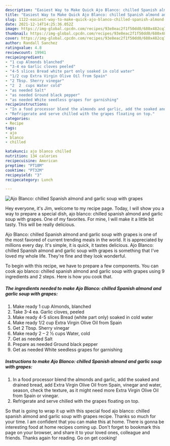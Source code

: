 ```yaml
---
description: "Easiest Way to Make Quick Ajo Blanco: chilled Spanish almond and garlic soup with grapes"
title: "Easiest Way to Make Quick Ajo Blanco: chilled Spanish almond and garlic soup with grapes"
slug: 1122-easiest-way-to-make-quick-ajo-blanco-chilled-spanish-almond-and-garlic-soup-with-grapes
date: 2021-12-14T14:25:36.052Z
image: https://img-global.cpcdn.com/recipes/93e8eac2f1f50dd0/680x482cq70/ajo-blanco-chilled-spanish-almond-and-garlic-soup-with-grapes-recipe-main-photo.jpg
thumbnail: https://img-global.cpcdn.com/recipes/93e8eac2f1f50dd0/680x482cq70/ajo-blanco-chilled-spanish-almond-and-garlic-soup-with-grapes-recipe-main-photo.jpg
cover: https://img-global.cpcdn.com/recipes/93e8eac2f1f50dd0/680x482cq70/ajo-blanco-chilled-spanish-almond-and-garlic-soup-with-grapes-recipe-main-photo.jpg
author: Randall Sanchez
ratingvalue: 4.8
reviewcount: 19941
recipeingredient:
- "1 cup Almonds blanched"
- "3-4 ea Garlic cloves peeled"
- "4-5 slices Bread white part only soaked in cold water"
- "1/2 cup Extra Virgin Olive Oil from Spain"
- "2 Tbsp. Sherry vinegar"
- "2  2  cups Water cold"
- "as needed Salt"
- "as needed Ground black pepper"
- "as needed White seedless grapes for garnishing"
recipeinstructions:
- "In a food processor blend the almonds and garlic, add the soaked and drained bread, add Extra Virgin Olive Oil from Spain, vinegar and water, season, check the texture, as it might need more Extra Virgin Olive Oil from Spain or vinegar."
- "Refrigerate and serve chilled with the grapes floating on top."
categories:
- Recipe
tags:
- ajo
- blanco
- chilled

katakunci: ajo blanco chilled 
nutrition: 134 calories
recipecuisine: American
preptime: "PT18M"
cooktime: "PT32M"
recipeyield: "3"
recipecategory: Lunch

---
```



![Ajo Blanco: chilled Spanish almond and garlic soup with grapes](https://img-global.cpcdn.com/recipes/93e8eac2f1f50dd0/680x482cq70/ajo-blanco-chilled-spanish-almond-and-garlic-soup-with-grapes-recipe-main-photo.jpg)

Hey everyone, it's Jim, welcome to my recipe page. Today, I will show you a way to prepare a special dish, ajo blanco: chilled spanish almond and garlic soup with grapes. One of my favorites. For mine, I will make it a little bit tasty. This will be really delicious.

Ajo Blanco: chilled Spanish almond and garlic soup with grapes is one of the most favored of current trending meals in the world. It is appreciated by millions every day. It's simple, it is quick, it tastes delicious. Ajo Blanco: chilled Spanish almond and garlic soup with grapes is something that I've loved my whole life. They're fine and they look wonderful.




To begin with this recipe, we have to prepare a few components. You can cook ajo blanco: chilled spanish almond and garlic soup with grapes using 9 ingredients and 2 steps. Here is how you cook that.

<!--inarticleads1-->

##### The ingredients needed to make Ajo Blanco: chilled Spanish almond and garlic soup with grapes:

1. Make ready 1 cup Almonds, blanched
1. Take 3-4 ea. Garlic cloves, peeled
1. Make ready 4-5 slices Bread (white part only) soaked in cold water
1. Make ready 1/2 cup Extra Virgin Olive Oil from Spain
1. Get 2 Tbsp. Sherry vinegar
1. Make ready 2 – 2 ½ cups Water, cold
1. Get as needed Salt
1. Prepare as needed Ground black pepper
1. Get as needed White seedless grapes for garnishing




<!--inarticleads2-->

##### Instructions to make Ajo Blanco: chilled Spanish almond and garlic soup with grapes:

1. In a food processor blend the almonds and garlic, add the soaked and drained bread, add Extra Virgin Olive Oil from Spain, vinegar and water, season, check the texture, as it might need more Extra Virgin Olive Oil from Spain or vinegar.
1. Refrigerate and serve chilled with the grapes floating on top.




So that is going to wrap it up with this special food ajo blanco: chilled spanish almond and garlic soup with grapes recipe. Thanks so much for your time. I am confident that you can make this at home. There is gonna be interesting food at home recipes coming up. Don't forget to bookmark this page on your browser, and share it to your loved ones, colleague and friends. Thanks again for reading. Go on get cooking!
